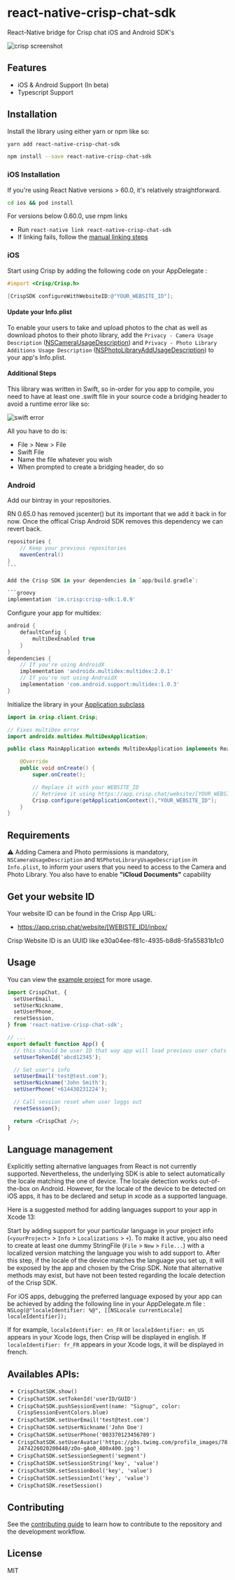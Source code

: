 # react-native-crisp-chat-sdk

React-Native bridge for Crisp chat iOS and Android SDK&#39;s

![crisp screenshot](./screenshot.png)

## Features

- iOS & Android Support (In beta)
- Typescript Support

## Installation

Install the library using either yarn or npm like so:

```sh
yarn add react-native-crisp-chat-sdk
```

```sh
npm install --save react-native-crisp-chat-sdk
```

### iOS Installation

If you're using React Native versions > 60.0, it's relatively straightforward.

```sh
cd ios && pod install
```

For versions below 0.60.0, use rnpm links

- Run `react-native link react-native-crisp-chat-sdk`
- If linking fails, follow the
  [manual linking steps](https://facebook.github.io/react-native/docs/linking-libraries-ios.html#manual-linking)

### iOS

Start using Crisp by adding the following code on your AppDelegate :

```objective-c
#import <Crisp/Crisp.h>

[CrispSDK configureWithWebsiteID:@"YOUR_WEBSITE_ID"];
```

#### Update your Info.plist

To enable your users to take and upload photos to the chat as well as download photos to their photo library, add the
`Privacy - Camera Usage Description` ([NSCameraUsageDescription](https://developer.apple.com/documentation/bundleresources/information_property_list/nscamerausagedescription)) and `Privacy - Photo Library Additions Usage Description` ([NSPhotoLibraryAddUsageDescription](https://developer.apple.com/documentation/bundleresources/information_property_list/nsphotolibraryaddusagedescription)) to your app's Info.plist.

#### Additional Steps

This library was written in Swift, so in-order for you app to compile, you need to have at least one .swift file in your source code a bridging header to avoid a runtime error like so:

![swift error](./swift-error.png)

All you have to do is:

- File > New > File
- Swift File
- Name the file whatever you wish
- When prompted to create a bridging header, do so

### Android

Add our bintray in your repositories.

RN 0.65.0 has removed jscenter() but its important that we add it back in for now. Once the offical Crisp Android SDK removes this dependency we can revert back.

````groovy
repositories {
    // Keep your previous repositories
    mavenCentral()
}
```

Add the Crisp SDK in your dependencies in `app/build.gradle`:

```groovy
implementation 'im.crisp:crisp-sdk:1.0.9'
````

Configure your app for multidex:

```groovy
android {
    defaultConfig {
        multiDexEnabled true
    }
}
dependencies {
    // If you're using AndroidX
    implementation 'androidx.multidex:multidex:2.0.1'
    // If you're not using AndroidX
    implementation 'com.android.support:multidex:1.0.3'
}
```

Initialize the library in your [Application subclass](https://github.com/facebook/react-native/blob/master/template/android/app/src/main/java/com/helloworld/MainApplication.java)

```java
import im.crisp.client.Crisp;

// Fixes multiDex error
import androidx.multidex.MultiDexApplication;

public class MainApplication extends MultiDexApplication implements ReactApplication {

    @Override
    public void onCreate() {
        super.onCreate();

        // Replace it with your WEBSITE_ID
        // Retrieve it using https://app.crisp.chat/website/[YOUR_WEBSITE_ID]/
        Crisp.configure(getApplicationContext(),"YOUR_WEBSITE_ID");
    }
}
```

## Requirements

⚠️ Adding Camera and Photo permissions is mandatory, `NSCameraUsageDescription` and `NSPhotoLibraryUsageDescription` in `Info.plist`, to inform your users that you need to access to the Camera and Photo Library. You also have to enable **"iCloud Documents"** capability

## Get your website ID

Your website ID can be found in the Crisp App URL:

- https://app.crisp.chat/website/[WEBISTE_ID]/inbox/

Crisp Website ID is an UUID like e30a04ee-f81c-4935-b8d8-5fa55831b1c0

## Usage

You can view the [example project](./example/src/App.tsx) for more usage.

```js
import CrispChat, {
  setUserEmail,
  setUserNickname,
  setUserPhone,
  resetSession,
} from 'react-native-crisp-chat-sdk';

// ...
export default function App() {
  // this should be user ID that way app will load previous user chats
  setUserTokenId('abcd12345');

  // Set user's info
  setUserEmail('test@test.com');
  setUserNickname('John Smith');
  setUserPhone('+614430231224');

  // Call session reset when user loggs out
  resetSession();

  return <CrispChat />;
}
```

## Language management

Explicitly setting alternative languages from React is not currently supported. Nevertheless, the underlying SDK is able
to select automatically the locale matching the one of device. The locale detection works out-of-the-box on Android.
However, for the locale of the device to be detected on iOS apps, it has to be declared and setup in xcode as a
supported language.

Here is a suggested method for adding languages support to your app in Xcode 13:

Start by adding support for your particular language in your project info (`<yourProject>` > `Info` > `Localizations` >
`+`). To make it active, you also need to create at least one dummy StringFile (`File` > `New` > `File...`) with a
localized version matching the language you wish to add support to. After this step, if the locale of the device matches
the language you set up, it will be exposed by the app and chosen by the Crisp SDK. Note that alternative methods may
exist, but have not been tested regarding the locale detection of the Crisp SDK.

For iOS apps, debugging the preferred language exposed by your app can be achieved by adding the following line in your
AppDelegate.m file : `NSLog(@"localeIdentifier: %@", [[NSLocale currentLocale] localeIdentifier]);`

If for example, `localeIdentifier: en_FR` or `localeIdentifier: en_US` appears in your Xcode logs, then Crisp will be
displayed in english. If `localeIdentifier: fr_FR` appears in your Xcode logs, it will be displayed in french.

## Availables APIs:

- `CrispChatSDK.show()`
- `CrispChatSDK.setTokenId('userID/GUID')`
- `CrispChatSDK.pushSessionEvent(name: "Signup", color: CrispSessionEventColors.blue)`
- `CrispChatSDK.setUserEmail('test@test.com')`
- `CrispChatSDK.setUserNickname('John Doe')`
- `CrispChatSDK.setUserPhone('003370123456789')`
- `CrispChatSDK.setUserAvatar('https://pbs.twimg.com/profile_images/782474226020200448/zDo-gAo0_400x400.jpg')`
- `CrispChatSDK.setSessionSegment('segment')`
- `CrispChatSDK.setSessionString('key', 'value')`
- `CrispChatSDK.setSessionBool('key', 'value')`
- `CrispChatSDK.setSessionInt('key', 'value')`
- `CrispChatSDK.resetSession()`

## Contributing

See the [contributing guide](CONTRIBUTING.md) to learn how to contribute to the repository and the development workflow.

## License

MIT
